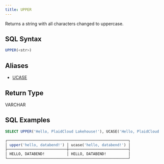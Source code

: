 ```yaml
---
title: UPPER
---
```


Returns a string with all characters changed to uppercase.

## SQL Syntax

```sql
UPPER(<str>)
```

## Aliases

- [UCASE](ucase)

## Return Type

VARCHAR

## SQL Examples

```sql
SELECT UPPER('Hello, PlaidCloud Lakehouse!'), UCASE('Hello, PlaidCloud Lakehouse!');

┌───────────────────────────────────────────────────────┐
│ upper('hello, databend!') │ ucase('hello, databend!') │
├───────────────────────────┼───────────────────────────┤
│ HELLO, DATABEND!          │ HELLO, DATABEND!          │
└───────────────────────────────────────────────────────┘
```